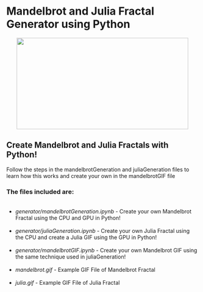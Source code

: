 # Mandelbrot and Julia Fractal Generator using Python</font>

<p align="center">
  <img src="https://user-images.githubusercontent.com/83566650/203684214-d9ec6ea9-5540-4345-bb76-33fad24df256.png" height="240" width="450" >
</p>

## Create Mandelbrot and Julia Fractals with Python! 

Follow the steps in the mandelbrotGeneration and juliaGeneration files to learn how this works and create your own in the mandelbrotGIF file
### The files included are:
<ul style=“list-style-type:circle”>
<br/><li><i>generator/mandelbrotGeneration.ipynb</i> - Create your own Mandelbrot Fractal using the CPU and GPU in Python!</li>
<br/><li><i>generator/juliaGeneration.ipynb</i> - Create your own Julia Fractal using the CPU and create a Julia GIF using the GPU in Python!</li>
<br/><li><i>generator/mandelbrotGIF.ipynb</i> - Create your own Mandelbrot GIF using the same technique used in juliaGeneration!</li>
<br/><li><i>mandelbrot.gif</i> - Example GIF File of Mandelbrot Fractal</li>
<br/><li><i>julia.gif</i> - Example GIF File of Julia Fractal</li>

</ul>
